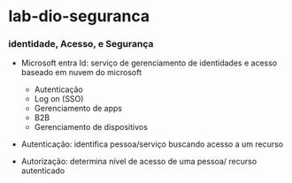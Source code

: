 # lab-dio-seguranca


### identidade, Acesso, e Segurança

* Microsoft entra Id: serviço de gerenciamento de identidades e acesso baseado em nuvem do microsoft

	- Autenticação
	- Log on (SSO)
	- Gerenciamento de apps
	- B2B
	- Gerenciamento de dispositivos
	
* Autenticação: identifica pessoa/serviço buscando acesso a um recurso

* Autorização: determina nível de acesso de uma pessoa/ recurso autenticado
